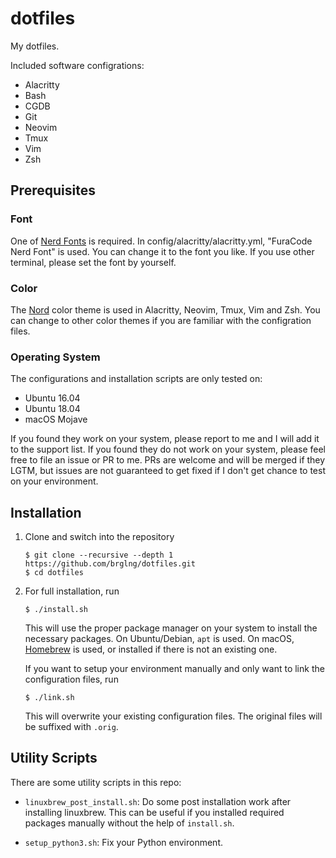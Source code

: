 # dotfiles

My dotfiles.

Included software configrations:

- Alacritty
- Bash
- CGDB
- Git
- Neovim
- Tmux
- Vim
- Zsh

## Prerequisites

### Font

One of [Nerd Fonts](https://nerdfonts.com/) is required. In
config/alacritty/alacritty.yml, "FuraCode Nerd Font" is used. You can change
it to the font you like. If you use other terminal, please set the font by
yourself.

### Color

The [Nord](https://www.nordtheme.com/) color theme is used in Alacritty,
Neovim, Tmux, Vim and Zsh. You can change to other color themes if you are
familiar with the configration files.

### Operating System

The configurations and installation scripts are only tested on:

- Ubuntu 16.04
- Ubuntu 18.04
- macOS Mojave

If you found they work on your system, please report to me and I will add it
to the support list. If you found they do not work on your system, please feel
free to file an issue or PR to me. PRs are welcome and will be merged if they
LGTM, but issues are not guaranteed to get fixed if I don't get chance to test
on your environment.

## Installation

1. Clone and switch into the repository

       $ git clone --recursive --depth 1 https://github.com/brglng/dotfiles.git
       $ cd dotfiles

2. For full installation, run

       $ ./install.sh

   This will use the proper package manager on your system to install the
   necessary packages. On Ubuntu/Debian, `apt` is used. On macOS,
   [Homebrew](https://brew.sh/) is used, or installed if there is not an
   existing one.

   If you want to setup your environment manually and only want to link the
   configuration files, run

       $ ./link.sh

   This will overwrite your existing configuration files. The original files
   will be suffixed with `.orig`.

## Utility Scripts

There are some utility scripts in this repo:

- `linuxbrew_post_install.sh`: Do some post installation work after installing
  linuxbrew. This can be useful if you installed required packages manually
  without the help of `install.sh`.

- `setup_python3.sh`: Fix your Python environment.

<!-- vim: cc=79 sw=4 sts=4 ts=8 et
-->
